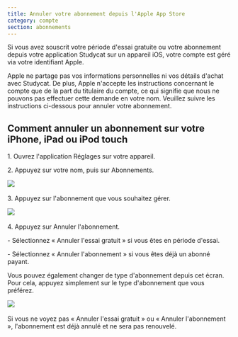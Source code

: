 ```yaml
---
title: Annuler votre abonnement depuis l'Apple App Store
category: compte
section: abonnements
---
```

Si vous avez souscrit votre période d'essai gratuite ou votre abonnement depuis votre application Studycat sur un appareil iOS, votre compte est géré via votre identifiant Apple.

Apple ne partage pas vos informations personnelles ni vos détails d'achat avec Studycat. De plus, Apple n'accepte les instructions concernant le compte que de la part du titulaire du compte, ce qui signifie que nous ne pouvons pas effectuer cette demande en votre nom. Veuillez suivre les instructions ci-dessous pour annuler votre abonnement.

## Comment annuler un abonnement sur votre iPhone, iPad ou iPod touch

1\. Ouvrez l'application Réglages sur votre appareil.

2\. Appuyez sur votre nom, puis sur Abonnements.

​![](/attachments/token/nCIncCXCjZuIPV648xYt0lib3/?name=apple_settings_subscriptions_01.PNG.png)​

3\. Appuyez sur l'abonnement que vous souhaitez gérer.

​![](/attachments/token/snrsdRNd9mcFLX6QtMUDNOy3y/?name=apple_device-settings_subscriptions_01.PNG)​

4\. Appuyez sur Annuler l'abonnement.

\- Sélectionnez « Annuler l'essai gratuit » si vous êtes en période d'essai.

\- Sélectionnez « Annuler l'abonnement » si vous êtes déjà un abonné payant.

Vous pouvez également changer de type d'abonnement depuis cet écran. Pour cela, appuyez simplement sur le type d'abonnement que vous préférez.

​![](/attachments/token/dSyv3ALuqCzNu7Rx7JG3JzBWr/?name=apple_device-settings_subscriptions_02.PNG)​

Si vous ne voyez pas « Annuler l'essai gratuit » ou « Annuler l'abonnement », l'abonnement est déjà annulé et ne sera pas renouvelé.